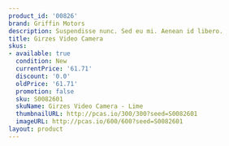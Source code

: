 ```yaml
---
product_id: '00826'
brand: Griffin Motors
description: Suspendisse nunc. Sed eu mi. Aenean id libero.
title: Girzes Video Camera
skus:
- available: true
  condition: New
  currentPrice: '61.71'
  discount: '0.0'
  oldPrice: '61.71'
  promotion: false
  sku: S0082601
  skuName: Girzes Video Camera - Lime
  thumbnailURL: http://pcas.io/300/300?seed=S0082601
  imageURL: http://pcas.io/600/600?seed=S0082601
layout: product
---
```

